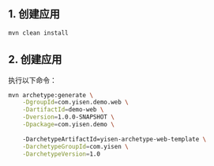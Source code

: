 

## 1. 创建应用
```bash
mvn clean install
```

## 2. 创建应用

执行以下命令：

```bash
mvn archetype:generate \
    -DgroupId=com.yisen.demo.web \
    -DartifactId=demo-web \
    -Dversion=1.0.0-SNAPSHOT \
    -Dpackage=com.yisen.demo \
    
    -DarchetypeArtifactId=yisen-archetype-web-template \
    -DarchetypeGroupId=com.yisen \
    -DarchetypeVersion=1.0
```
